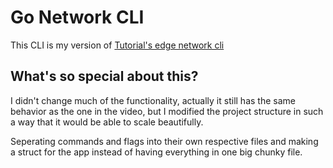 # Go Network CLI

This CLI is my version of [Tutorial's edge network cli](https://www.youtube.com/watch?v=i2p0Snwk4gc&list=WL&index=5&ab_channel=TutorialEdge)

## What's so special about this?

I didn't change much of the functionality, actually it still has the same behavior as the one in the video, but I modified the project structure in such a way that it would be able to scale beautifully.

Seperating commands and flags into their own respective files and making a struct for the app instead of having everything in one big chunky file.
